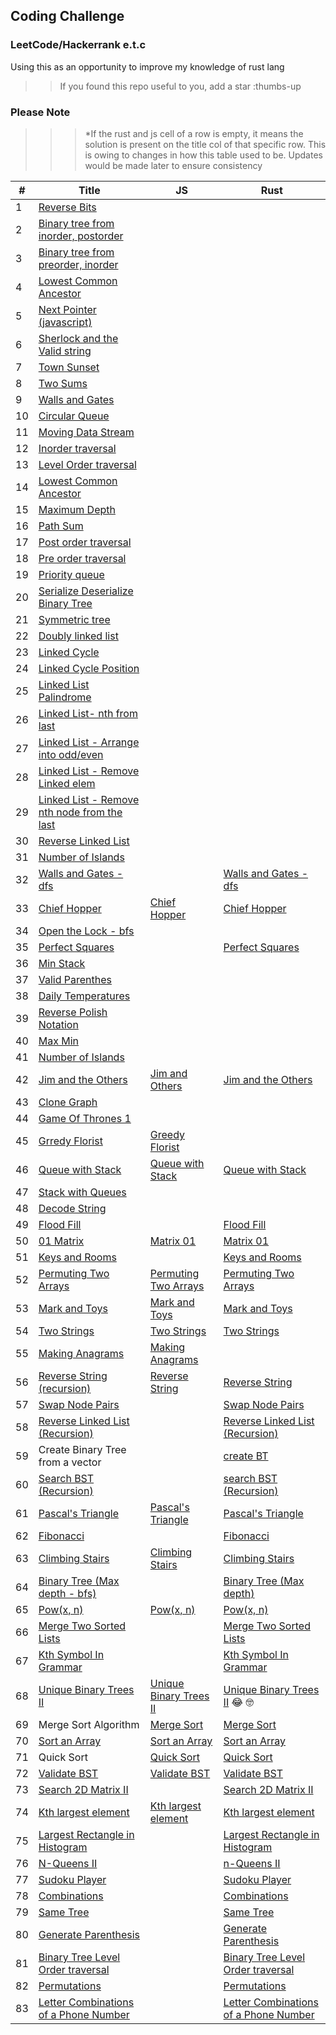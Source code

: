 ## Coding Challenge

### LeetCode/Hackerrank e.t.c

Using this as an opportunity to improve my knowledge of rust lang

> > If you found this repo useful to you, add a star :thumbs-up

### Please Note

> > > \*If the rust and js cell of a row is empty, it means the solution is present on the title col of that specific row. This is owing to changes in how this table used to be. Updates would be made later to ensure consistency

| #   | Title                                                                                                                                                                 | JS                                                                                                                                      | Rust                                                                                                                                                    |
| --- | --------------------------------------------------------------------------------------------------------------------------------------------------------------------- | --------------------------------------------------------------------------------------------------------------------------------------- | ------------------------------------------------------------------------------------------------------------------------------------------------------- |
| 1   | [Reverse Bits](https://github.com/tolumide-ng/coding-challenge)                                                                                                       |
| 2   | [Binary tree from inorder, postorder](https://github.com/tolumide-ng/coding-challenge/blob/main/others/src/the_algos/bt_from_list.rs)                                 |
| 3   | [Binary tree from preorder, inorder](https://github.com/tolumide-ng/coding-challenge/blob/main/others/src/the_algos/bt_from_preorder_inorder.rs)                      |
| 4   | [Lowest Common Ancestor](https://github.com/tolumide-ng/coding-challenge/blob/main/others/src/the_algos/lowest_common_ancestor.rs)                                    |
| 5   | [Next Pointer (javascript)](https://github.com/tolumide-ng/coding-challenge/blob/main/others/src/the_algos/next_right_pointers.js)                                    |
| 6   | [Sherlock and the Valid string](https://github.com/tolumide-ng/coding-challenge/blob/main/others/src/the_algos/sherlock_and_the_valid_string.rs)                      |
| 7   | [Town Sunset](https://github.com/tolumide-ng/coding-challenge/blob/main/others/src/the_algos/sunset.rs)                                                               |
| 8   | [Two Sums](https://github.com/tolumide-ng/coding-challenge/blob/main/others/src/the_algos/two_sums.rs)                                                                |
| 9   | [Walls and Gates](https://github.com/tolumide-ng/coding-challenge/blob/main/data_structures/src/queues_stacks/walls_and_gates.rs)                                     |
| 10  | [Circular Queue](https://github.com/tolumide-ng/coding-challenge/blob/main/data_structures/src/queues_stacks/circular_queue.rs)                                       |
| 11  | [Moving Data Stream](https://github.com/tolumide-ng/coding-challenge/blob/main/data_structures/src/queues_stacks/moving_data_stream.rs)                               |
| 12  | [Inorder traversal](https://github.com/tolumide-ng/coding-challenge/blob/main/data_structures/src/binary_tree/in_order_traversal.rs)                                  |
| 13  | [Level Order traversal](https://github.com/tolumide-ng/coding-challenge/blob/main/data_structures/src/binary_tree/level_order_traversal.rs)                           |
| 14  | [Lowest Common Ancestor](https://github.com/tolumide-ng/coding-challenge/blob/main/data_structures/src/binary_tree/lowest_common_ancestor.rs)                         |
| 15  | [Maximum Depth](https://github.com/tolumide-ng/coding-challenge/blob/main/data_structures/src/binary_tree/max_depth.rs)                                               |
| 16  | [Path Sum](https://github.com/tolumide-ng/coding-challenge/blob/main/data_structures/src/binary_tree/path_sum.rs)                                                     |
| 17  | [Post order traversal](https://github.com/tolumide-ng/coding-challenge/blob/main/data_structures/src/binary_tree/post_order_traversal.rs)                             |
| 18  | [Pre order traversal](https://github.com/tolumide-ng/coding-challenge/blob/main/data_structures/src/binary_tree/pre_order_traversal.rs)                               |
| 19  | [Priority queue](https://github.com/tolumide-ng/coding-challenge/blob/main/data_structures/src/binary_tree/priority_queue.rs)                                         |
| 20  | [Serialize Deserialize Binary Tree](https://github.com/tolumide-ng/coding-challenge/blob/main/data_structures/src/binary_tree/serialize_deserialize.rs)               |
| 21  | [Symmetric tree](https://github.com/tolumide-ng/coding-challenge/blob/main/data_structures/src/binary_tree/symmetic_tree.rs)                                          |
| 22  | [Doubly linked list](https://github.com/tolumide-ng/coding-challenge/blob/main/data_structures/src/linked_lists/doubly_linked_list.rs)                                |
| 23  | [Linked Cycle](https://github.com/tolumide-ng/coding-challenge/blob/main/data_structures/src/linked_lists/leet_singly_ll.rs)                                          |
| 24  | [Linked Cycle Position](https://github.com/tolumide-ng/coding-challenge/blob/main/data_structures/src/linked_lists/linked_cycle_pos.rs)                               |
| 25  | [Linked List Palindrome](https://github.com/tolumide-ng/coding-challenge/blob/main/data_structures/src/linked_lists/linked_palindrome.rs)                             |
| 26  | [Linked List- nth from last](https://github.com/tolumide-ng/coding-challenge/blob/main/data_structures/src/linked_lists/nth_from_last.rs)                             |
| 27  | [Linked List - Arrange into odd/even](https://github.com/tolumide-ng/coding-challenge/blob/main/data_structures/src/linked_lists/odd_even_linked_lists.rs)            |
| 28  | [Linked List - Remove Linked elem](https://github.com/tolumide-ng/coding-challenge/blob/main/data_structures/src/linked_lists/remove_linked_elements.rs)              |
| 29  | [Linked List - Remove nth node from the last](https://github.com/tolumide-ng/coding-challenge/blob/main/data_structures/src/linked_lists/remove_nth_node_from_end.rs) |
| 30  | [Reverse Linked List](https://github.com/tolumide-ng/coding-challenge/blob/main/data_structures/src/linked_lists/reversed_linked_lists.rs)                            |
| 31  | [Number of Islands](https://github.com/tolumide-ng/coding-challenge/blob/main/data_structures/src/queues_stacks/number_of_islands_dfs.rs)                             |
| 32  | [Walls and Gates - dfs](https://leetcode.com/problems/walls-and-gates/)                                                                                               |                                                                                                                                         | [Walls and Gates - dfs](https://github.com/tolumide-ng/coding-challenge/blob/main/data_structures/src/queues_stacks/walls_and_gates_dfs.rs)             |
| 33  | [Chief Hopper](https://www.hackerrank.com/challenges/chief-hopper/problem?utm_campaign=challenge-recommendation&utm_medium=email&utm_source=24-hour-campaign)         | [Chief Hopper](https://github.com/tolumide-ng/coding-challenge/blob/main/others/src/the_algos/chief_hopper.js)                          | [Chief Hopper](https://github.com/tolumide-ng/coding-challenge/blob/main/others/src/the_algos/chief_hopper.rs)                                          |
| 34  | [Open the Lock - bfs](https://github.com/tolumide-ng/coding-challenge/blob/main/data_structures/src/queues_stacks/open_the_lock.rs)                                   |
| 35  | [Perfect Squares](https://leetcode.com/problems/perfect-squares/)                                                                                                     |                                                                                                                                         | [Perfect Squares](https://github.com/tolumide-ng/coding-challenge/blob/main/data_structures/src/queues_stacks/perfect_squares.rs)                       |
| 36  | [Min Stack](https://github.com/tolumide-ng/coding-challenge/blob/main/data_structures/src/queues_stacks/min_stack.rs)                                                 |
| 37  | [Valid Parenthes](https://github.com/tolumide-ng/coding-challenge/blob/main/data_structures/src/queues_stacks/valid_parentheses.rs)                                   |
| 38  | [Daily Temperatures](https://github.com/tolumide-ng/coding-challenge/blob/main/data_structures/src/queues_stacks/daily_temperatures.rs)                               |
| 39  | [Reverse Polish Notation](https://github.com/tolumide-ng/coding-challenge/blob/main/data_structures/src/queues_stacks/reverse_polish_notation.rs)                     |
| 40  | [Max Min](https://github.com/tolumide-ng/coding-challenge/blob/main/others/src/the_algos/max_min.rs)                                                                  |
| 41  | [Number of Islands](https://github.com/tolumide-ng/coding-challenge/blob/main/data_structures/src/queues_stacks/number_of_islands_bfs.rs)                             |
| 42  | [Jim and the Others](https://github.com/tolumide-ng/coding-challenge/blob/main/others/src/the_algos/jim_and_the_others.rs)                                            | [Jim and Others](https://github.com/tolumide-ng/coding-challenge/blob/main/others/src/the_algos/jim_and_orders.js)                      | [Jim and the Others](https://github.com/tolumide-ng/coding-challenge/blob/main/others/src/the_algos/jim_and_the_others.rs)                              |
| 43  | [Clone Graph](https://github.com/tolumide-ng/coding-challenge/blob/main/data_structures/src/queues_stacks/clone_graph.rs)                                             |
| 44  | [Game Of Thrones 1](https://github.com/tolumide-ng/coding-challenge/blob/main/others/src/the_algos/game_of_thrones_1.rs)                                              |
| 45  | [Grredy Florist](https://github.com/tolumide-ng/coding-challenge/blob/main/others/src/the_algos/greedy_florist.js)                                                    | [Greedy Florist](https://github.com/tolumide-ng/coding-challenge/blob/main/others/src/the_algos/greedy_florist.js)                      |                                                                                                                                                         |
| 46  | [Queue with Stack](https://github.com/tolumide-ng/coding-challenge/blob/main/data_structures/src/queues_stacks/queue_with_stack.rs)                                   | [Queue with Stack](https://github.com/tolumide-ng/coding-challenge/blob/main/data_structures/src/queues_stacks/queue_with_stack.js)     | [Queue with Stack](https://github.com/tolumide-ng/coding-challenge/blob/main/data_structures/src/queues_stacks/queue_with_stack.rs)                     |
| 47  | [Stack with Queues](https://github.com/tolumide-ng/coding-challenge/blob/main/data_structures/src/queues_stacks/stack_with_queues.rs)                                 |
| 48  | [Decode String](https://github.com/tolumide-ng/coding-challenge/blob/main/data_structures/src/queues_stacks/decode_string.rs)                                         |
| 49  | [Flood Fill](https://leetcode.com/explore/learn/card/queue-stack/239/conclusion/1393/)                                                                                |                                                                                                                                         | [Flood Fill](https://github.com/tolumide-ng/coding-challenge/blob/main/data_structures/src/queues_stacks/flood_fill.rs)                                 |
| 50  | [01 Matrix](https://leetcode.com/explore/learn/card/queue-stack/239/conclusion/1388/)                                                                                 | [Matrix 01](https://github.com/tolumide-ng/coding-challenge/blob/main/data_structures/src/queues_stacks/matrix_01.js)                   | [Matrix 01](https://github.com/tolumide-ng/coding-challenge/blob/main/data_structures/src/queues_stacks/matrix_01.rs)                                   |
| 51  | [Keys and Rooms](https://leetcode.com/explore/learn/card/queue-stack/239/conclusion/1391/)                                                                            |                                                                                                                                         | [Keys and Rooms](https://github.com/tolumide-ng/coding-challenge/blob/main/data_structures/src/queues_stacks/keys_and_rooms.rs)                         |
| 52  | [Permuting Two Arrays](https://www.hackerrank.com/challenges/two-arrays/problem?utm_campaign=challenge-recommendation&utm_medium=email&utm_source=24-hour-campaign)   | [Permuting Two Arrays](https://github.com/tolumide-ng/coding-challenge/blob/main/others/src/the_algos/permuting_two_arrays.js)          | [Permuting Two Arrays](https://github.com/tolumide-ng/coding-challenge/blob/main/others/src/the_algos/permuting_two_arrays.rs)                          |
| 53  | [Mark and Toys](https://www.hackerrank.com/challenges/mark-and-toys/problem?utm_campaign=challenge-recommendation&utm_medium=email&utm_source=24-hour-campaign)       | [Mark and Toys](https://github.com/tolumide-ng/coding-challenge/blob/main/others/src/the_algos/mark_and_toys.js)                        | [Mark and Toys](https://github.com/tolumide-ng/coding-challenge/blob/main/others/src/the_algos/mark_and_toys.rs)                                        |
| 54  | [Two Strings](https://www.hackerrank.com/challenges/two-strings/problem?utm_campaign=challenge-recommendation&utm_medium=email&utm_source=24-hour-campaign)           | [Two Strings](https://github.com/tolumide-ng/coding-challenge/blob/main/others/src/the_algos/two_strings.js)                            | [Two Strings](https://github.com/tolumide-ng/coding-challenge/blob/main/others/src/the_algos/two_strings.rs)                                            |
| 55  | [Making Anagrams](https://www.hackerrank.com/challenges/making-anagrams/problem?utm_campaign=challenge-recommendation&utm_medium=email&utm_source=24-hour-campaign)   | [Making Anagrams](https://github.com/tolumide-ng/coding-challenge/blob/main/others/src/the_algos/making_anagrams.js)                    |                                                                                                                                                         |
| 56  | [Reverse String (recursion)](https://leetcode.com/explore/learn/card/recursion-i/250/principle-of-recursion/1440/)                                                    | [Reverse String](https://github.com/tolumide-ng/coding-challenge/blob/main/data_structures/src/recursion/reverse_string.js)             | [Reverse String](https://github.com/tolumide-ng/coding-challenge/blob/main/data_structures/src/recursion/reverse_string.rs)                             |
| 57  | [Swap Node Pairs](https://leetcode.com/explore/learn/card/recursion-i/250/principle-of-recursion/1681/)                                                               |                                                                                                                                         | [Swap Node Pairs](https://github.com/tolumide-ng/coding-challenge/blob/main/data_structures/src/recursion/reverse_linked_list.rs)                       |
| 58  | [Reverse Linked List (Recursion)](https://leetcode.com/explore/learn/card/recursion-i/251/scenario-i-recurrence-relation/2378/)                                       |                                                                                                                                         | [Reverse Linked List (Recursion)](https://github.com/tolumide-ng/coding-challenge/blob/main/data_structures/src/recursion/reverse_linked_list.rs)       |
| 59  | Create Binary Tree from a vector                                                                                                                                      |                                                                                                                                         | [create BT](https://github.com/tolumide-ng/coding-challenge/blob/main/data_structures/src/recursion/create_bst.rs)                                      |
| 60  | [Search BST (Recursion)](https://leetcode.com/explore/learn/card/recursion-i/251/scenario-i-recurrence-relation/3233/)                                                |                                                                                                                                         | [search BST (Recursion)](https://github.com/tolumide-ng/coding-challenge/blob/main/data_structures/src/recursion/search_bst.rs)                         |
| 61  | [Pascal's Triangle](https://leetcode.com/explore/learn/card/recursion-i/251/scenario-i-recurrence-relation/3234/)                                                     | [Pascal's Triangle](https://github.com/tolumide-ng/coding-challenge/blob/main/data_structures/src/recursion/pascals_triangle.js)        | [Pascal's Triangle](https://github.com/tolumide-ng/coding-challenge/blob/main/data_structures/src/recursion/pascals_triangle.rs)                        |
| 62  | [Fibonacci](https://leetcode.com/explore/learn/card/recursion-i/255/recursion-memoization/1661/)                                                                      |                                                                                                                                         | [Fibonacci](https://github.com/tolumide-ng/coding-challenge/blob/main/data_structures/src/recursion/fibonacci.rs)                                       |
| 63  | [Climbing Stairs](https://leetcode.com/explore/learn/card/recursion-i/255/recursion-memoization/1662/)                                                                | [Climbing Stairs](https://github.com/tolumide-ng/coding-challenge/blob/main/data_structures/src/recursion/climbing_stairs.js)           | [Climbing Stairs](https://github.com/tolumide-ng/coding-challenge/blob/main/data_structures/src/recursion/climbing_stairs.rs)                           |
| 64  | [Binary Tree (Max depth - bfs)](https://leetcode.com/explore/learn/card/recursion-i/256/complexity-analysis/2375/)                                                    |                                                                                                                                         | [Binary Tree (Max depth)](https://github.com/tolumide-ng/coding-challenge/blob/main/data_structures/src/recursion/binary_tree_depth.rs)                 |
| 65  | [Pow(x, n)](https://leetcode.com/explore/learn/card/recursion-i/256/complexity-analysis/2380/)                                                                        | [Pow(x, n)](https://github.com/tolumide-ng/coding-challenge/blob/main/data_structures/src/recursion/pow_x_n.js)                         | [Pow(x, n)](https://github.com/tolumide-ng/coding-challenge/blob/main/data_structures/src/recursion/pow_x_n.rs)                                         |
| 66  | [Merge Two Sorted Lists](https://leetcode.com/explore/learn/card/recursion-i/253/conclusion/2382/)                                                                    |                                                                                                                                         | [Merge Two Sorted Lists](https://github.com/tolumide-ng/coding-challenge/blob/main/data_structures/src/recursion/merge_two_sorted_lists.rs)             |
| 67  | [Kth Symbol In Grammar](https://leetcode.com/explore/learn/card/recursion-i/253/conclusion/1675/)                                                                     |                                                                                                                                         | [Kth Symbol In Grammar](https://github.com/tolumide-ng/coding-challenge/blob/main/data_structures/src/recursion/kth_symbol_in_grammar.rs)               |
| 68  | [Unique Binary Trees II](https://leetcode.com/explore/learn/card/recursion-i/253/conclusion/2384/)                                                                    | [Unique Binary Trees II](https://github.com/tolumide-ng/coding-challenge/blob/main/data_structures/src/recursion/unique_binary_tree.js) | [Unique Binary Trees II](https://github.com/tolumide-ng/coding-challenge/blob/main/data_structures/src/recursion/unique_binary_tree.rs) 😂 🤓           |
| 69  | Merge Sort Algorithm                                                                                                                                                  | [Merge Sort](https://github.com/tolumide-ng/coding-challenge/blob/main/data_structures/src/recursion/merge_sort.js)                     | [Merge Sort](https://github.com/tolumide-ng/coding-challenge/blob/main/data_structures/src/recursion/merge_sort.rs)                                     |
| 70  | [Sort an Array](https://leetcode.com/explore/learn/card/recursion-ii/470/divide-and-conquer/2944/)                                                                    | [Sort an Array](https://github.com/tolumide-ng/coding-challenge/blob/main/data_structures/src/recursion/sort_an_array.js)               | [Sort an Array](https://github.com/tolumide-ng/coding-challenge/blob/main/data_structures/src/recursion/sort_an_array.rs)                               |
| 71  | Quick Sort                                                                                                                                                            | [Quick Sort](https://github.com/tolumide-ng/coding-challenge/blob/main/data_structures/src/recursion/quick_sort.js)                     | [Quick Sort](https://github.com/tolumide-ng/coding-challenge/blob/main/data_structures/src/recursion/quick_sort.rs)                                     |
| 72  | [Validate BST](https://leetcode.com/explore/learn/card/recursion-ii/470/divide-and-conquer/2874/)                                                                     | [Validate BST](https://github.com/tolumide-ng/coding-challenge/blob/main/data_structures/src/recursion/validate_bst.js)                 | [Validate BST](https://github.com/tolumide-ng/coding-challenge/blob/main/data_structures/src/recursion/validate_bst.rs)                                 |
| 73  | [Search 2D Matrix II](https://leetcode.com/explore/learn/card/recursion-ii/470/divide-and-conquer/2872/)                                                              |                                                                                                                                         | [Search 2D Matrix II](https://github.com/tolumide-ng/coding-challenge/blob/main/data_structures/src/recursion/search_2d_matrix.rs)                      |
| 74  | [Kth largest element](https://leetcode.com/problems/kth-largest-element-in-an-array/)                                                                                 | [Kth largest element](https://github.com/tolumide-ng/coding-challenge/blob/main/data_structures/src/recursion/kth_largest_element.js)   | [Kth largest element](https://github.com/tolumide-ng/coding-challenge/blob/main/data_structures/src/recursion/kth_largest_element.rs)                   |
| 75  | [Largest Rectangle in Histogram](https://leetcode.com/problems/largest-rectangle-in-histogram/submissions/)                                                           |                                                                                                                                         | [Largest Rectangle in Histogram](https://github.com/tolumide-ng/coding-challenge/blob/main/others/src/the_algos/largest_rectangle_histogram.rs)         |
| 76  | [N-Queens II](https://leetcode.com/explore/learn/card/recursion-ii/472/backtracking/2804/)                                                                            |                                                                                                                                         | [n-Queens II](https://github.com/tolumide-ng/coding-challenge/blob/main/data_structures/src/recursion/n_queens.rs)                                      |
| 77  | [Sudoku Player](https://leetcode.com/explore/learn/card/recursion-ii/472/backtracking/2796/)                                                                          |                                                                                                                                         | [Sudoku Player](https://github.com/tolumide-ng/coding-challenge/blob/main/data_structures/src/recursion/sudoku_player.rs)                               |
| 78  | [Combinations](https://leetcode.com/explore/learn/card/recursion-ii/472/backtracking/2798/)                                                                           |                                                                                                                                         | [Combinations](https://github.com/tolumide-ng/coding-challenge/blob/main/data_structures/src/recursion/combinations.rs)                                 |
| 79  | [Same Tree](https://leetcode.com/explore/learn/card/recursion-ii/503/recursion-to-iteration/2894/)                                                                    |                                                                                                                                         | [Same Tree](https://github.com/tolumide-ng/coding-challenge/blob/main/data_structures/src/recursion/same_tree.rs)                                       |
| 80  | [Generate Parenthesis](https://leetcode.com/explore/learn/card/recursion-ii/503/recursion-to-iteration/2772/)                                                         |                                                                                                                                         | [Generate Parenthesis](https://github.com/tolumide-ng/coding-challenge/blob/main/data_structures/src/recursion/generate_parenthesis.rs)                 |
| 81  | [Binary Tree Level Order traversal](https://leetcode.com/explore/learn/card/recursion-ii/503/recursion-to-iteration/2784/)                                            |                                                                                                                                         | [Binary Tree Level Order traversal](https://github.com/tolumide-ng/coding-challenge/blob/main/data_structures/src/recursion/level_order_traversal.rs)   |
| 82  | [Permutations](https://leetcode.com/explore/learn/card/recursion-ii/507/beyond-recursion/2903/)                                                                       |                                                                                                                                         | [Permutations](https://github.com/tolumide-ng/coding-challenge/blob/main/data_structures/src/recursion/permutations.rs)                                 |
| 83  | [Letter Combinations of a Phone Number](https://leetcode.com/explore/learn/card/recursion-ii/507/beyond-recursion/2905/)                                              |                                                                                                                                         | [Letter Combinations of a Phone Number](https://github.com/tolumide-ng/coding-challenge/blob/main/data_structures/src/recursion/letter_combinations.rs) |
